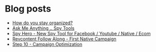 # Blog posts
<!-- BLOG-POST-LIST:START -->
- [How do you stay organized?](https://afflift.com/f/threads/how-do-you-stay-organized.10352/)
- [Ask Me Anything .. Spy Tools](https://afflift.com/f/threads/ask-me-anything-spy-tools.9343/)
- [Spy Hero - New Spy Tool for Facebook / Youtube / Native / Ecom](https://afflift.com/f/threads/spy-hero-new-spy-tool-for-facebook-youtube-native-ecom.10351/)
- [Revcontent Follow Along - First Native Campaign](https://afflift.com/f/threads/revcontent-follow-along-first-native-campaign.10092/)
- [Step 10 - Campaign Optimization](https://afflift.com/f/threads/step-10-campaign-optimization.7481/)
<!-- BLOG-POST-LIST:END -->
